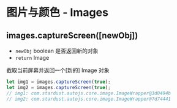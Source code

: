 # 图片与颜色 - Images

## images.captureScreen([newObj])

-   `newObj` boolean 是否返回新的对象
-   `return` Image

截取当前屏幕并返回一个[新的] Image 对象

```js
let img1 = images.captureScreen(true);
let img2 = images.captureScreen(true);
// img1: com.stardust.autojs.core.image.ImageWrapper@3d0494b
// img2: com.stardust.autojs.core.image.ImageWrapper@7d74441
```
